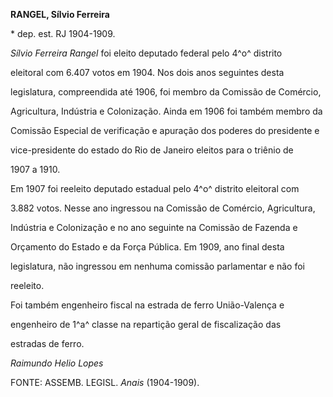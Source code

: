 **RANGEL, Sílvio Ferreira**



\* dep. est. RJ 1904-1909.



*Sílvio Ferreira Rangel* foi eleito deputado federal pelo 4^o^ distrito

eleitoral com 6.407 votos em 1904. Nos dois anos seguintes desta

legislatura, compreendida até 1906, foi membro da Comissão de Comércio,

Agricultura, Indústria e Colonização. Ainda em 1906 foi também membro da

Comissão Especial de verificação e apuração dos poderes do presidente e

vice-presidente do estado do Rio de Janeiro eleitos para o triênio de

1907 a 1910.



Em 1907 foi reeleito deputado estadual pelo 4^o^ distrito eleitoral com

3.882 votos. Nesse ano ingressou na Comissão de Comércio, Agricultura,

Indústria e Colonização e no ano seguinte na Comissão de Fazenda e

Orçamento do Estado e da Força Pública. Em 1909, ano final desta

legislatura, não ingressou em nenhuma comissão parlamentar e não foi

reeleito.



Foi também engenheiro fiscal na estrada de ferro União-Valença e

engenheiro de 1^a^ classe na repartição geral de fiscalização das

estradas de ferro.



*Raimundo Helio Lopes*



FONTE: ASSEMB. LEGISL. *Anais* (1904-1909).

